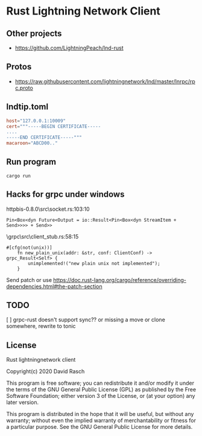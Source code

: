 # Rust Lightning Network Client


## Other projects

* https://github.com/LightningPeach/lnd-rust

## Protos

* https://raw.githubusercontent.com/lightningnetwork/lnd/master/lnrpc/rpc.proto

## lndtip.toml

```toml
host="127.0.0.1:10009"
cert="""-----BEGIN CERTIFICATE-----
....
-----END CERTIFICATE-----"""
macaroon="ABCD00.."
```

## Run program

```
cargo run
```

## Hacks for grpc under windows

httpbis-0.8.0\src\socket.rs:103:10
```
Pin<Box<dyn Future<Output = io::Result<Pin<Box<dyn StreamItem + Send>>>> + Send>> 
```

\grpc\src\client_stub.rs:58:15
```
#[cfg(not(unix))]
    fn new_plain_unix(addr: &str, conf: ClientConf) -> grpc_Result<Self> {
        unimplemented!("new plain unix not implemented");      
    }
```

Send patch or use https://doc.rust-lang.org/cargo/reference/overriding-dependencies.html#the-patch-section

## TODO

[ ] grpc-rust doesn't support sync?? or missing a move or clone somewhere, rewrite to tonic

## License

Rust lightningnetwork client

Copyright(c) 2020 David Rasch

This program is free software; you can redistribute it and/or modify it under the terms of the GNU General Public License (GPL) as published by the Free Software Foundation; either version 3 of the License, or (at your option) any later version.

This program is distributed in the hope that it will be useful, but without any warranty; without even the implied warranty of merchantability or fitness for a particular purpose. See the GNU General Public License for more details.
